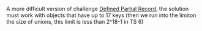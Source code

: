 A more difficult version of challenge [Defined Partial Record](/type-challenges/type-challenges/blob/main/questions/34857-medium-defined-partial-record/README.md), the solution must work with objects that have up to 17 keys
(then we run into the limiton the size of unions, this limit is less than 2^18-1 in TS 6)
